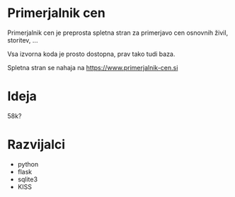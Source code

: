 # Primerjalnik cen

Primerjalnik cen je preprosta spletna stran za primerjavo cen osnovnih živil, storitev, ...  

Vsa izvorna koda je prosto dostopna, prav tako tudi baza.

Spletna stran se nahaja na https://www.primerjalnik-cen.si

# Ideja

58k?  

# Razvijalci

- python
- flask
- sqlite3
- KISS


